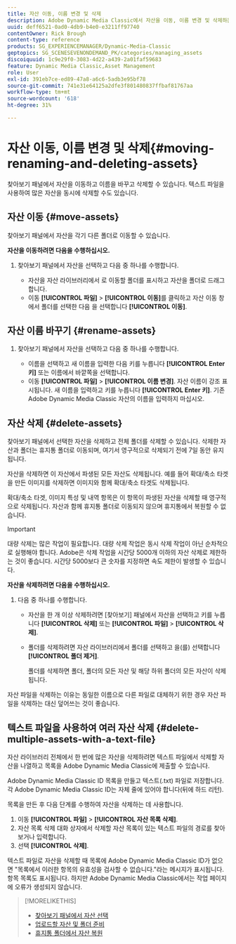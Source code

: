 ```yaml
---
title: 자산 이동, 이름 변경 및 삭제
description: Adobe Dynamic Media Classic에서 자산을 이동, 이름 변경 및 삭제하는 방법에 대해 알아봅니다.
uuid: deff6521-0ad0-4db9-b4e0-e3211ff97740
contentOwner: Rick Brough
content-type: reference
products: SG_EXPERIENCEMANAGER/Dynamic-Media-Classic
geptopics: SG_SCENESEVENONDEMAND_PK/categories/managing_assets
discoiquuid: 1c9e29f0-3083-4d22-a439-2a01faf59683
feature: Dynamic Media Classic,Asset Management
role: User
exl-id: 391eb7ce-ed89-47a8-a6c6-5adb3e95bf78
source-git-commit: 741e31e64125a2dfe3f801480837ffbaf81767aa
workflow-type: tm+mt
source-wordcount: '618'
ht-degree: 31%

---
```


# 자산 이동, 이름 변경 및 삭제{#moving-renaming-and-deleting-assets}

찾아보기 패널에서 자산을 이동하고 이름을 바꾸고 삭제할 수 있습니다. 텍스트 파일을 사용하여 많은 자산을 동시에 삭제할 수도 있습니다.

## 자산 이동 {#move-assets}

찾아보기 패널에서 자산을 각기 다른 폴더로 이동할 수 있습니다.

**자산을 이동하려면 다음을 수행하십시오.**

1. 찾아보기 패널에서 자산을 선택하고 다음 중 하나를 수행합니다.

   * 자산을 자산 라이브러리에서 로 이동할 폴더를 표시하고 자산을 폴더로 드래그합니다.
   * 이동 **[!UICONTROL 파일]** > **[!UICONTROL 이동]**&#x200B;를 클릭하고 자산 이동 창에서 폴더를 선택한 다음 을 선택합니다 **[!UICONTROL 이동]**.

## 자산 이름 바꾸기 {#rename-assets}

1. 찾아보기 패널에서 자산을 선택하고 다음 중 하나를 수행합니다.

   * 이름을 선택하고 새 이름을 입력한 다음 키를 누릅니다 **[!UICONTROL Enter 키]** 또는 이름에서 바깥쪽을 선택합니다.
   * 이동 **[!UICONTROL 파일]** > **[!UICONTROL 이름 변경]**. 자산 이름이 강조 표시됩니다. 새 이름을 입력하고 키를 누릅니다 **[!UICONTROL Enter 키]**. 기존 Adobe Dynamic Media Classic 자산의 이름을 입력하지 마십시오.

## 자산 삭제 {#delete-assets}

찾아보기 패널에서 선택한 자산을 삭제하고 전체 폴더를 삭제할 수 있습니다. 삭제한 자산과 폴더는 휴지통 폴더로 이동되며, 여기서 영구적으로 삭제되기 전에 7일 동안 유지됩니다.

자산을 삭제하면 이 자산에서 파생된 모든 자산도 삭제됩니다. 예를 들어 확대/축소 타겟을 만든 이미지를 삭제하면 이미지와 함께 확대/축소 타겟도 삭제됩니다.

확대/축소 타겟, 이미지 특성 및 내역 항목은 이 항목이 파생된 자산을 삭제할 때 영구적으로 삭제됩니다. 자산과 함께 휴지통 폴더로 이동되지 않으며 휴지통에서 복원할 수 없습니다.

>[!IMPORTANT]
>
>대량 삭제는 많은 작업이 필요합니다. 대량 삭제 작업은 동시 삭제 작업이 아닌 순차적으로 실행해야 합니다. Adobe은 삭제 작업을 시간당 5000개 이하의 자산 삭제로 제한하는 것이 좋습니다. 시간당 5000보다 큰 숫자를 지정하면 속도 제한이 발생할 수 있습니다.

**자산을 삭제하려면 다음을 수행하십시오.**

1. 다음 중 하나를 수행합니다.

   * 자산을 한 개 이상 삭제하려면 [찾아보기] 패널에서 자산을 선택하고 키를 누릅니다 **[!UICONTROL 삭제]** 또는 **[!UICONTROL 파일]** > **[!UICONTROL 삭제]**.
   * 폴더를 삭제하려면 자산 라이브러리에서 폴더를 선택하고 을(를) 선택합니다 **[!UICONTROL 폴더 제거]**.

      폴더를 삭제하면 폴더, 폴더의 모든 자산 및 해당 하위 폴더의 모든 자산이 삭제됩니다.

자산 파일을 삭제하는 이유는 동일한 이름으로 다른 파일로 대체하기 위한 경우 자산 파일을 삭제하는 대신 덮어쓰는 것이 좋습니다.

## 텍스트 파일을 사용하여 여러 자산 삭제 {#delete-multiple-assets-with-a-text-file}

자산 라이브러리 전체에서 한 번에 많은 자산을 삭제하려면 텍스트 파일에서 삭제할 자산을 나열하고 목록을 Adobe Dynamic Media Classic에 제출할 수 있습니다.

Adobe Dynamic Media Classic ID 목록을 만들고 텍스트(.txt) 파일로 저장합니다. 각 Adobe Dynamic Media Classic ID는 자체 줄에 있어야 합니다(뒤에 하드 리턴).

목록을 만든 후 다음 단계를 수행하여 자산을 삭제하는 데 사용합니다.

1. 이동 **[!UICONTROL 파일]** > **[!UICONTROL 자산 목록 삭제]**.
1. 자산 목록 삭제 대화 상자에서 삭제할 자산 목록이 있는 텍스트 파일의 경로를 찾아보거나 입력합니다.
1. 선택 **[!UICONTROL 삭제]**.

텍스트 파일로 자산을 삭제할 때 목록에 Adobe Dynamic Media Classic ID가 없으면 &quot;목록에서 이러한 항목의 유효성을 검사할 수 없습니다.&quot;라는 메시지가 표시됩니다. 항목 목록도 표시됩니다. 하지만 Adobe Dynamic Media Classic에서는 작업 페이지에 오류가 생성되지 않습니다.

>[!MORELIKETHIS]
>
>* [찾아보기 패널에서 자산 선택](selecting-assets-browse-panel.md#selecting_assets_in_the_browse_panel)
>* [업로드할 자산 및 폴더 준비](uploading-files.md#preparing_your_assets_and_folders_for_uploading)
>* [휴지통 폴더에서 자산 복원](trash-folder.md#restoring_assets_from_the_trash_folder)

